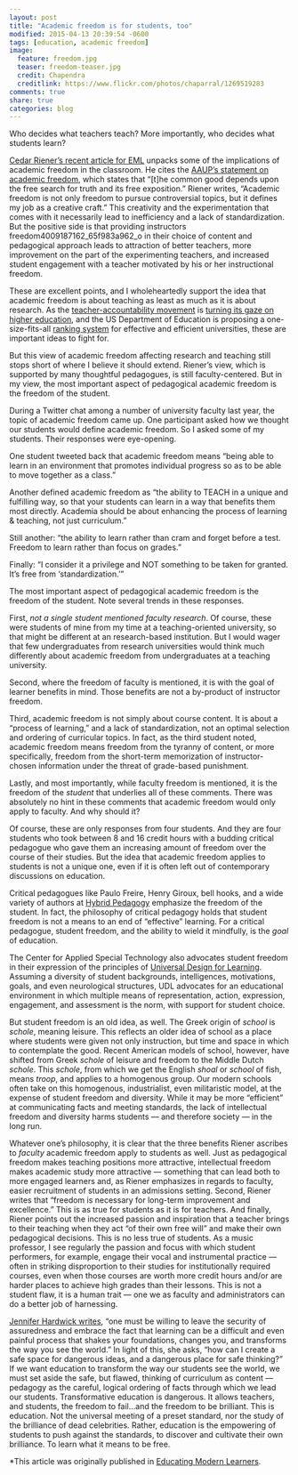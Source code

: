 ```yaml
---
layout: post
title: "Academic freedom is for students, too"
modified: 2015-04-13 20:39:54 -0600
tags: [education, academic freedom]
image:
  feature: freedom.jpg
  teaser: freedom-teaser.jpg
  credit: Chapendra
  creditlink: https://www.flickr.com/photos/chaparral/1269519283
comments: true
share: true
categories: blog
---
```


Who decides what teachers teach? More importantly, who decides what students learn?

[Cedar Riener’s recent article for EML](http://modernlearners.com/beyond-academic-freedom-and-dignity/) unpacks some of the implications of academic freedom in the classroom. He cites the [AAUP’s statement on academic freedom](http://www.aaup.org/report/1940-statement-principles-academic-freedom-and-tenure), which states that “[t]he common good depends upon the free search for truth and its free exposition.” Riener writes, “Academic freedom is not only freedom to pursue controversial topics, but it defines my job as a creative craft.” This creativity and the experimentation that comes with it necessarily lead to inefficiency and a lack of standardization. But the positive side is that providing instructors freedom4009187162_65f983a962_o in their choice of content and pedagogical approach leads to attraction of better teachers, more improvement on the part of the experimenting teachers, and increased student engagement with a teacher motivated by his or her instructional freedom.

These are excellent points, and I wholeheartedly support the idea that academic freedom is about teaching as least as much as it is about research. As the [teacher-accountability movement](https://www.insidehighered.com/news/2014/11/19/performance-based-funding-provokes-concern-among-college-administrators) is [turning its gaze on higher education](https://www.insidehighered.com/news/2014/12/05/second-higher-ed-summit-obama-administration-mixes-praise-and-accountability), and the US Department of Education is proposing a one-size-fits-all [ranking system](https://www.insidehighered.com/sites/default/server_files/files/ratings%20framework%20draft.pdf) for effective and efficient universities, these are important ideas to fight for.

But this view of academic freedom affecting research and teaching still stops short of where I believe it should extend. Riener’s view, which is supported by many thoughtful pedagogues, is still faculty-centered. But in my view, the most important aspect of pedagogical academic freedom is the freedom of the student.

During a Twitter chat among a number of university faculty last year, the topic of academic freedom came up. One participant asked how we thought our students would define academic freedom. So I asked some of my students. Their responses were eye-opening.

One student tweeted back that academic freedom means “being able to learn in an environment that promotes individual progress so as to be able to move together as a class.”

Another defined academic freedom as “the ability to TEACH in a unique and fulfilling way, so that your students can learn in a way that benefits them most directly. Academia should be about enhancing the process of learning & teaching, not just curriculum.”

Still another: “the ability to learn rather than cram and forget before a test. Freedom to learn rather than focus on grades.”

Finally: “I consider it a privilege and NOT something to be taken for granted. It’s free from ‘standardization.’”

The most important aspect of pedagogical academic freedom is the freedom of the student.
Note several trends in these responses.

First, *not a single student mentioned faculty research*. Of course, these were students of mine from my time at a teaching-oriented university, so that might be different at an research-based institution. But I would wager that few undergraduates from research universities would think much differently about academic freedom from undergraduates at a teaching university.

Second, where the freedom of faculty is mentioned, it is with the goal of learner benefits in mind. Those benefits are not a by-product of instructor freedom.

Third, academic freedom is not simply about course content. It is about a “process of learning,” and a lack of standardization, not an optimal selection and ordering of curricular topics. In fact, as the third student noted, academic freedom means freedom from the tyranny of content, or more specifically, freedom from the short-term memorization of instructor-chosen information under the threat of grade-based punishment.

Lastly, and most importantly, while faculty freedom is mentioned, it is the freedom of the *student* that underlies all of these comments. There was absolutely no hint in these comments that academic freedom would only apply to faculty. And why should it?

Of course, these are only responses from four students. And they are four students who took between 8 and 16 credit hours with a budding critical pedagogue who gave them an increasing amount of freedom over the course of their studies. But the idea that academic freedom applies to students is not a unique one, even if it is often left out of contemporary discussions on education.

Critical pedagogues like Paulo Freire, Henry Giroux, bell hooks, and a wide variety of authors at [Hybrid Pedagogy](http://www.hybridpedagogy.com/) emphasize the freedom of the student. In fact, the philosophy of critical pedagogy holds that student freedom is not a means to an end of “effective” learning. For a critical pedagogue, student freedom, and the ability to wield it mindfully, is the *goal* of education.

The Center for Applied Special Technology also advocates student freedom in their expression of the principles of [Universal Design for Learning](http://www.cast.org/udl/). Assuming a diversity of student backgrounds, intelligences, motivations, goals, and even neurological structures, UDL advocates for an educational environment in which multiple means of representation, action, expression, engagement, and assessment is the norm, with support for student choice.

But student freedom is an old idea, as well. The Greek origin of *school* is *schole*, meaning leisure. This reflects an older idea of school as a place where students were given not only instruction, but time and space in which to contemplate the good. Recent American models of school, however, have shifted from Greek *schole* of leisure and freedom to the Middle Dutch *schole*. This *schole*, from which we get the English *shoal* or *school* of fish, means *troop*, and applies to a homogenous group. Our modern schools often take on this homogenous, industrialist, even militaristic model, at the expense of student freedom and diversity. While it may be more “efficient” at communicating facts and meeting standards, the lack of intellectual freedom and diversity harms students — and therefore society — in the long run.

Whatever one’s philosophy, it is clear that the three benefits Riener ascribes to *faculty* academic freedom apply to students as well. Just as pedagogical freedom makes teaching positions more attractive, intellectual freedom makes academic study more attractive — something that can lead both to more engaged learners and, as Riener emphasizes in regards to faculty, easier recruitment of students in an admissions setting. Second, Riener writes that “freedom is necessary for long-term improvement and excellence.” This is as true for students as it is for teachers. And finally, Riener points out the increased passion and inspiration that a teacher brings to their teaching when they act “of their own free will” and make their own pedagogical decisions. This is no less true of students. As a music professor, I see regularly the passion and focus with which student performers, for example, engage their vocal and instrumental practice — often in striking disproportion to their studies for institutionally required courses, even when those courses are worth more credit hours and/or are harder places to achieve high grades than their lessons. This is not a student flaw, it is a human trait — one we as faculty and administrators can do a better job of harnessing.

[Jennifer Hardwick writes](http://www.hybridpedagogy.com/journal/safe-space-dangerous-ideas-dangerous-space-safe-thinking/), “one must be willing to leave the security of assuredness and embrace the fact that learning can be a difficult and even painful process that shakes your foundations, changes you, and transforms the way you see the world.” In light of this, she asks, “how can I create a safe space for dangerous ideas, and a dangerous place for safe thinking?” If we want education to transform the way our students see the world, we must set aside the safe, but flawed, thinking of curriculum as content — pedagogy as the careful, logical ordering of facts through which we lead our students. Transformative education is dangerous. It allows teachers, and students, the freedom to fail…and the freedom to be brilliant. This is education. Not the universal meeting of a preset standard, nor the study of the brilliance of dead celebrities. Rather, education is the empowering of students to push against the standards, to discover and cultivate their own brilliance. To learn what it means to be free.

*This article was originally published in [Educating Modern Learners](http://www.modernlearners.com/).